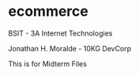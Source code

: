# ecommerce
BSIT - 3A Internet Technologies

Jonathan H. Moralde - 10KG DevCorp

This is for Midterm Files
